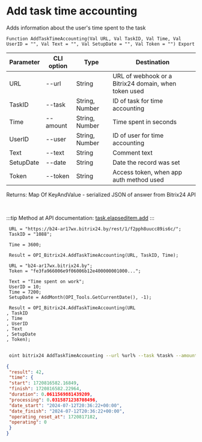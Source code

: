 ﻿---
sidebar_position: 1
---

# Add task time accounting
 Adds information about the user's time spent to the task



`Function AddTaskTimeAccounting(Val URL, Val TaskID, Val Time, Val UserID = "", Val Text = "", Val SetupDate = "", Val Token = "") Export`

 | Parameter | CLI option | Type | Destination |
 |-|-|-|-|
 | URL | --url | String | URL of webhook or a Bitrix24 domain, when token used |
 | TaskID | --task | String, Number | ID of task for time accounting |
 | Time | --amount | String, Number | Time spent in seconds |
 | UserID | --user | String, Number | ID of user for time accounting |
 | Text | --text | String | Comment text |
 | SetupDate | --date | String | Date the record was set |
 | Token | --token | String | Access token, when app auth method used |

 
 Returns: Map Of KeyAndValue - serialized JSON of answer from Bitrix24 API

<br/>

:::tip
Method at API documentation: [task.elapseditem.add](https://dev.1c-bitrix.ru/rest_help/tasks/task/elapseditem/add.php)
:::
<br/>


```bsl title="Code example"
 URL = "https://b24-ar17wx.bitrix24.by/rest/1/f2pph8uucc89is6c/";
 TaskID = "1088";
 
 Time = 3600;
 
 Result = OPI_Bitrix24.AddTaskTimeAccounting(URL, TaskID, Time);
 
 URL = "b24-ar17wx.bitrix24.by";
 Token = "fe3fa966006e9f06006b12e400000001000...";
 
 Text = "Time spent on work";
 UserID = 10;
 Time = 7200;
 SetupDate = AddMonth(OPI_Tools.GetCurrentDate(), -1);
 
 Result = OPI_Bitrix24.AddTaskTimeAccounting(URL
, TaskID
, Time
, UserID
, Text
, SetupDate
, Token);
```
	


```sh title="CLI command example"
 
 oint bitrix24 AddTaskTimeAccounting --url %url% --task %task% --amount %amount% --user %user% --text %text% --date %date% --token %token%

```

```json title="Result"
{
 "result": 42,
 "time": {
 "start": 1720816582.16849,
 "finish": 1720816582.22964,
 "duration": 0.0611569881439209,
 "processing": 0.0315871238708496,
 "date_start": "2024-07-12T20:36:22+00:00",
 "date_finish": "2024-07-12T20:36:22+00:00",
 "operating_reset_at": 1720817182,
 "operating": 0
 }
}
```
